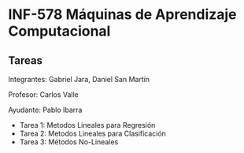 # INF-578 Máquinas de Aprendizaje Computacional
## Tareas
Integrantes: Gabriel Jara, Daniel San Martín

Profesor: Carlos Valle

Ayudante: Pablo Ibarra

* Tarea 1: Metodos Lineales para Regresión
* Tarea 2: Metodos Lineales para Clasificación
* Tarea 3: Métodos No-Lineales
